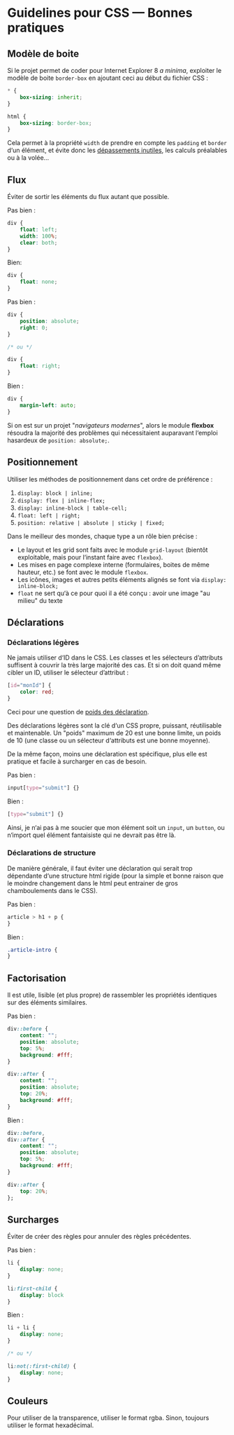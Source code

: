 # Guidelines pour CSS — Bonnes pratiques

## Modèle de boite

Si le projet permet de coder pour Internet Explorer 8 *a minima*, exploiter le modèle de boite `border-box` en ajoutant ceci au début du fichier CSS :

```css
* {
	box-sizing: inherit;
}

html {
	box-sizing: border-box;
}
```

Cela permet à la propriété `width` de prendre en compte les `padding` et `border` d‘un élément, et évite donc les [dépassements inutiles](http://codepen.io/EmmanuelBeziat/pen/ryhaC), les calculs préalables ou à la volée…

## Flux

Éviter de sortir les éléments du flux autant que possible.

Pas bien :
```css
div {
	float: left;
	width: 100%;
	clear: both;
}
```

Bien:
```css
div {
	float: none;
}
```

Pas bien :
```css
div {
	position: absolute;
	right: 0;
}

/* ou */

div {
	float: right;
}
```

Bien :
```css
div {
	margin-left: auto;
}
```

Si on est sur un projet "*navigateurs modernes*", alors le module **flexbox** résoudra la majorité des problèmes qui nécessitaient auparavant l‘emploi hasardeux de `position: absolute;`.


## Positionnement

Utiliser les méthodes de positionnement dans cet ordre de préférence :

1. `display: block | inline;`
2. `display: flex | inline-flex;`
3. `display: inline-block | table-cell;`
4. `float: left | right;`
5. `position: relative | absolute | sticky | fixed;`

Dans le meilleur des mondes, chaque type a un rôle bien précise :

* Le layout et les grid sont faits avec le module `grid-layout` (bientôt exploitable, mais pour l‘instant faire avec `flexbox`).
* Les mises en page complexe interne (formulaires, boites de même hauteur, etc.) se font avec le module `flexbox`.
* Les icônes, images et autres petits éléments alignés se font via `display: inline-block;`
* `float` ne sert qu‘à ce pour quoi il a été conçu : avoir une image "au milieu" du texte

## Déclarations

### Déclarations légères

Ne jamais utiliser d‘ID dans le CSS. Les classes et les sélecteurs d’attributs suffisent à couvrir la très large majorité des cas. Et si on doit quand même cibler un ID, utiliser le sélecteur d’attribut :

```css
[id="monId"] {
	color: red;
}
```

Ceci pour une question de [poids des déclaration](https://www.emmanuelbeziat.com/blog/principes-du-css-poids-des-declarations/).

Des déclarations légères sont la clé d‘un CSS propre, puissant, réutilisable et maintenable. Un "poids" maximum de 20 est une bonne limite, un poids de 10 (une classe ou un sélecteur d‘attributs est une bonne moyenne).

De la même façon, moins une déclaration est spécifique, plus elle est pratique et facile à surcharger en cas de besoin.

Pas bien :
```css
input[type="submit"] {}
```

Bien :
```css
[type="submit"] {}
```

Ainsi, je n‘ai pas à me soucier que mon élément soit un `input`, un `button`, ou n‘import quel élément fantaisiste qui ne devrait pas être là.

### Déclarations de structure

De manière générale, il faut éviter une déclaration qui serait trop dépendante d‘une structure html rigide (pour la simple et bonne raison que le moindre changement dans le html peut entrainer de gros chamboulements dans le CSS).

Pas bien :
```css
article > h1 + p {
}
```

Bien :
```css
.article-intro {
}
```

## Factorisation

Il est utile, lisible (et plus propre) de rassembler les propriétés identiques sur des éléments similaires.

Pas bien :
```css
div::before {
	content: "";
	position: absolute;
	top: 5%;
	background: #fff;
}

div::after {
	content: "";
	position: absolute;
	top: 20%;
	background: #fff;
}
```

Bien :
```css
div::before,
div::after {
	content: "";
	position: absolute;
	top: 5%;
	background: #fff;
}

div::after {
	top: 20%;
};
```

## Surcharges

Éviter de créer des règles pour annuler des règles précédentes.

Pas bien :
```css
li {
	display: none;
}

li:first-child {
	display: block
}
```

Bien :
```css
li + li {
	display: none;
}

/* ou */

li:not(:first-child) {
	display: none;
}
```

## Couleurs

Pour utiliser de la transparence, utiliser le format rgba. Sinon, toujours utiliser le format hexadécimal.
